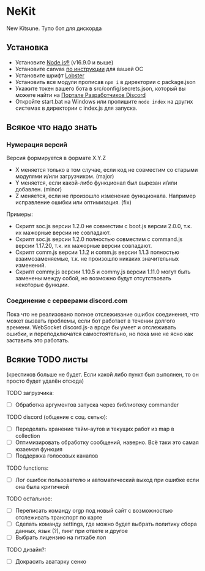 # NeKit
New Kitsune. Тупо бот для дискорда

## Установка
- Установите [Node.js®](https://nodejs.org/) (v16.9.0 и выше) 
- Установите canvas [по инструкции](https://github.com/Automattic/node-canvas/wiki) для вашей ОС
- Установите шрифт [Lobster](https://fonts.google.com/specimen/Lobster)
- Установить все модули прописав `npm i` в директории с package.json
- Укажите токен вашего бота в src/config/secrets.json, который вы можете найти на [Портале Разработчиков Discord](https://discord.com/developers/)
- Откройте start.bat на Windows или пропишите `node index` на других системах в директории с index.js для запуска.

## Всякое что надо знать
### Нумерация версий
Версия формируется в формате X.Y.Z
- X меняется только в том случае, если код не совместим со старыми модулями и/или загрузчиком. (major)
- Y меняется, если какой-либо функционал был вырезан и/или добавлен. (minor)
- Z меняется, если не произошло изменение функционала. Например исправление ошибки или оптимизация. (fix)

Примеры:
- Скрипт soc.js версии 1.2.0 не совместим с boot.js версии 2.0.0, т.к. их мажорные версии не совпадают.
- Скрипт soc.js версии 1.2.0 полностью совместим с command.js версии 1.17.20, т.к. их мажорные версии совпадают.
- Скрипт comm.js версии 1.1.2 и comm.js версии 1.1.3 полностью взаимозаменяемые, т.к. не произошло никаких значительных изменений.
- Скрипт commy.js версии 1.10.5 и commy.js версии 1.11.0 могут быть заменены между собой, но возможно будут отсутствовать некоторые функции.

### Соединение с серверами discord.com
Пока что не реализовано полное отслеживание ошибок соединения, что может вызвать проблемы, если бот работает в течении долгого времени.
WebSocket discord.js-а вроде бы умеет и отслеживать ошибки, и переподключатся самостоятельно, но пока мне не ясно как заставить это работать.

## Всякие TODO листы
(крестиков больше не будет. Если какой либо пункт был выполнен, то он просто будет удалён отсюда)

TODO загрузчика:
- [ ] Обработка аргументов запуска через библиотеку commander

TODO discord (общение с соц. сетью):
- [ ] Переделать хранение тайм-аутов и текущих работ из map в collection
- [ ] Оптимизировать обработку сообщений, наверно. Всё таки это самая юзаемая функция
- [ ] Поддержка голосовых каналов

TODO functions:
- [ ] Лог ошибок пользователю и автоматический выход при ошибке если она была критичной

TODO остальное:
- [ ] Переписать команду orgp под новый сайт с возможностью отслеживать транспорт по карте
- [ ] Сделать команду settings, где можно будет выбрать политику сбора данных, язык (?), пинг при ответе и другое
- [ ] Выбрать лицензию на гитхабе лол

TODO дизайн?:
- [ ] Докрасить аватарку сенко


